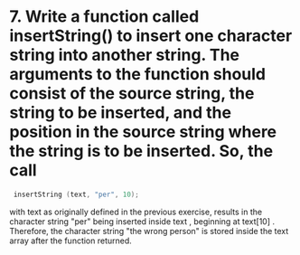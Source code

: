 # 7. Write a function called insertString() to insert one character string into another string. The arguments to the function should consist of the source string, the string to be inserted, and the position in the source string where the string is to be inserted. So, the call

```C
 insertString (text, "per", 10);
```

with text as originally defined in the previous exercise, results in the
character string "per" being inserted inside text , beginning at text[10] .
Therefore, the character string "the wrong person" is stored inside the text
array after the function returned.

